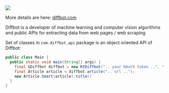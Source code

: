 <img src="http://upload.wikimedia.org/wikipedia/en/thumb/4/4a/Diffbot_logo.jpg/240px-Diffbot_logo.jpg" />

More details are here: [diffbot.com](http://diffbot.com/products/)

Diffbot is a developer of machine learning and computer vision algorithms and public APIs for extracting data from web pages / web scraping

Set of classes in `com.diffbot.api` package is
an object oriented API of Diffbot:


```java
public class Main {
  public static void main(String[] args) {
    final GDiffbot diffbot = new RtDiffbot(".. your OAuth token ..", "..version..");
    final Article article = diffbot.article(".. url ..");
    new Article.Smart(article).title()
  }
}
```

